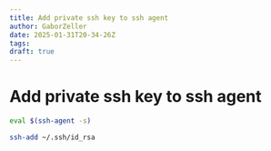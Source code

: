 ```yaml
---
title: Add private ssh key to ssh agent
author: GaborZeller
date: 2025-01-31T20-34-26Z
tags:
draft: true
---
```


# Add private ssh key to ssh agent

```sh
eval $(ssh-agent -s)
```

```sh
ssh-add ~/.ssh/id_rsa
```
